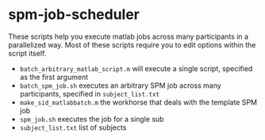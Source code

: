# spm-job-scheduler

These scripts help you execute matlab jobs across many participants in a parallelized way. Most of these scripts require you to edit options within the script itself.

- `batch_arbitrary_matlab_script.m` will execute a single script, specified as the first argument
- `batch_spm_job.sh` executes an arbitrary SPM job across many participants, specified in `subject_list.txt`
- `make_sid_matlabbatch.m` the workhorse that deals with the template SPM job
- `spm_job.sh` executes the job for a single sub
- `subject_list.txt` list of subjects

